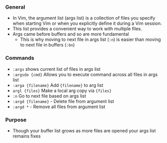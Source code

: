 ### General
-  In Vim, the argument list (args list) is a collection of files you specify when starting Vim or when you explicitly define it during a Vim session. 
- This list provides a convenient way to work with multiple files.
- Args came before buffers and so are more fundamental
	- This is why moving to next file in args list (`:n`) is easier than moving to next file in buffers (`:bn`)

### Commands
- `:args` shows current list of files in args list
- `:argsdo {cmd}` Allows you to execute command across all files in args list 
- `:arga {filename}` Add `{filename}` to arg list
- `argl {files}` Make a local arg copy via `{files}`
- `:n` Go to next file based on args list
- `:argd {filename}` - Delete file from argument list
- `:argd *` - Remove all files from argument list

### Purpose
- Though your buffer list grows as more files are opened your args list remains fixes